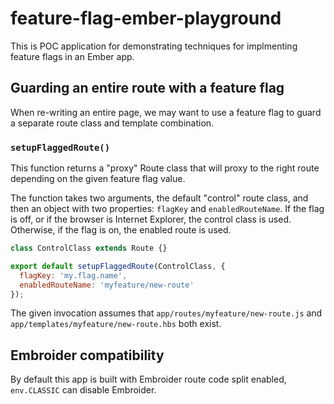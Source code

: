 # feature-flag-ember-playground

This is POC application for demonstrating techniques for implmenting feature flags in an Ember app.

## Guarding an entire route with a feature flag

When re-writing an entire page, we may want to use a feature flag to guard a separate route class and template combination.

### `setupFlaggedRoute()`

This function returns a "proxy" Route class that will proxy to the right route depending on the given feature flag value.

The function takes two arguments, the default "control" route class, and then an object with two properties: `flagKey` and `enabledRouteName`. If the flag is off, or if the browser is Internet Explorer, the control class is used. Otherwise, if the flag is on, the enabled route is used.

```JavaScript
class ControlClass extends Route {}

export default setupFlaggedRoute(ControlClass, {
  flagKey: 'my.flag.name',
  enabledRouteName: 'myfeature/new-route'
});
```

The given invocation assumes that `app/routes/myfeature/new-route.js` and `app/templates/myfeature/new-route.hbs` both exist.

## Embroider compatibility

By default this app is built with Embroider route code split enabled, `env.CLASSIC` can disable Embroider.

